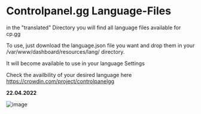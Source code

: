 # Controlpanel.gg Language-Files

in the "translated" Directory you will find all language files available for cp.gg

To use, just download the language.json file you want and drop them in your
/var/www/dashboard/resources/lang/  directory.

It will become available to use in your language Settings


Check the availbility of your desired language here
https://crowdin.com/project/controlpanelgg


**22.04.2022**


![image](https://user-images.githubusercontent.com/8725848/164566616-56a8043a-8bde-45c9-b091-da45b89bb777.png)
